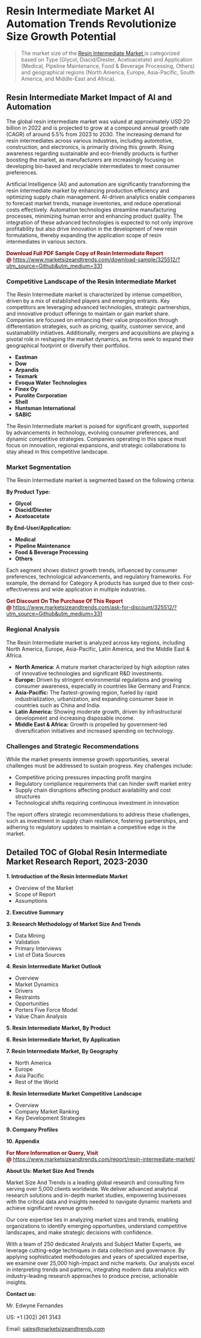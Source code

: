 <h1>Resin Intermediate Market AI Automation Trends Revolutionize Size Growth Potential</h1><blockquote><p>The market size of the <a href="https://www.marketsizeandtrends.com/download-sample/325512/?utm_source=Github&amp;utm_medium=331" target="_blank">Resin Intermediate Market </a>is categorized based on Type (Glycol, Diacid/Diester, Acetoacetate) and Application (Medical, Pipeline Maintenance, Food & Beverage Processing, Others) and geographical regions (North America, Europe, Asia-Pacific, South America, and Middle-East and Africa).</p></blockquote><p><h2>Resin Intermediate Market Impact of AI and Automation</h2><p>The global resin intermediate market was valued at approximately USD 20 billion in 2022 and is projected to grow at a compound annual growth rate (CAGR) of around 5.5% from 2023 to 2030. The increasing demand for resin intermediates across various industries, including automotive, construction, and electronics, is primarily driving this growth. Rising awareness regarding sustainable and eco-friendly products is further boosting the market, as manufacturers are increasingly focusing on developing bio-based and recyclable intermediates to meet consumer preferences.</p><p>Artificial Intelligence (AI) and automation are significantly transforming the resin intermediate market by enhancing production efficiency and optimizing supply chain management. AI-driven analytics enable companies to forecast market trends, manage inventories, and reduce operational costs effectively. Automation technologies streamline manufacturing processes, minimizing human error and enhancing product quality. The integration of these advanced technologies is expected to not only improve profitability but also drive innovation in the development of new resin formulations, thereby expanding the application scope of resin intermediates in various sectors.</p></p><p><strong><span style="color: #800000;">Download Full PDF Sample Copy of Resin Intermediate Report @</span>&nbsp;</strong><a href="https://www.marketsizeandtrends.com/download-sample/325512/?utm_source=Github&amp;utm_medium=331">https://www.marketsizeandtrends.com/download-sample/325512/?utm_source=Github&amp;utm_medium=331</a></p><h3>Competitive Landscape of the Resin Intermediate Market</h3><p>The Resin Intermediate market is characterized by intense competition, driven by a mix of established players and emerging entrants. Key competitors are leveraging advanced technologies, strategic partnerships, and innovative product offerings to maintain or gain market share. Companies are focused on enhancing their value proposition through differentiation strategies, such as pricing, quality, customer service, and sustainability initiatives. Additionally, mergers and acquisitions are playing a pivotal role in reshaping the market dynamics, as firms seek to expand their geographical footprint or diversify their portfolios.</p><p><strong><p><ul><li>Eastman </li><li> Dow </li><li> Arpandis </li><li> Texmark </li><li> Evoqua Water Technologies </li><li> Finex Oy </li><li> Purolite Corporation </li><li> Shell </li><li> Huntsman International </li><li> SABIC</p></li></ul></p></strong></p><p>The Resin Intermediate market is poised for significant growth, supported by advancements in technology, evolving consumer preferences, and dynamic competitive strategies. Companies operating in this space must focus on innovation, regional expansions, and strategic collaborations to stay ahead in this competitive landscape.</p><h3>Market Segmentation</h3><p>The Resin Intermediate market is segmented based on the following criteria:</p><p><strong>By Product Type:</strong></p><p><strong><p><ul><li>Glycol </li><li> Diacid/Diester </li><li> Acetoacetate</p></li></ul></p></strong></p><p><strong>By End-User/Application:</strong></p><p><strong><p><ul><li>Medical </li><li> Pipeline Maintenance </li><li> Food & Beverage Processing </li><li> Others</p></li></ul></p></strong></p><p>Each segment shows distinct growth trends, influenced by consumer preferences, technological advancements, and regulatory frameworks. For example, the demand for Category A products has surged due to their cost-effectiveness and wide application in multiple industries.</p><p><strong><span style="color: #800000;">Get Discount On The Purchase Of This Report @&nbsp;</span></strong><a href="https://www.marketsizeandtrends.com/ask-for-discount/325512/?utm_source=Github&amp;utm_medium=331">https://www.marketsizeandtrends.com/ask-for-discount/325512/?utm_source=Github&amp;utm_medium=331</a></p><h3>Regional Analysis</h3><p>The Resin Intermediate market is analyzed across key regions, including North America, Europe, Asia-Pacific, Latin America, and the Middle East &amp; Africa.</p><ul><li><strong>North America:</strong> A mature market characterized by high adoption rates of innovative technologies and significant R&amp;D investments.</li><li><strong>Europe:</strong> Driven by stringent environmental regulations and growing consumer awareness, especially in countries like Germany and France.</li><li><strong>Asia-Pacific:</strong> The fastest-growing region, fueled by rapid industrialization, urbanization, and expanding consumer base in countries such as China and India.</li><li><strong>Latin America:</strong> Showing moderate growth, driven by infrastructural development and increasing disposable income.</li><li><strong>Middle East &amp; Africa:</strong> Growth is propelled by government-led diversification initiatives and increased spending on technology.</li></ul><h3>Challenges and Strategic Recommendations</h3><p>While the market presents immense growth opportunities, several challenges must be addressed to sustain progress. Key challenges include:</p><ul><li>Competitive pricing pressures impacting profit margins</li><li>Regulatory compliance requirements that can hinder swift market entry</li><li>Supply chain disruptions affecting product availability and cost structures</li><li>Technological shifts requiring continuous investment in innovation</li></ul><p>The report offers strategic recommendations to address these challenges, such as investment in supply chain resilience, fostering partnerships, and adhering to regulatory updates to maintain a competitive edge in the market.</p><h2>Detailed TOC of Global Resin Intermediate Market Research Report, 2023-2030</h2><p><strong>1. Introduction of the Resin Intermediate Market</strong></p><ul><li>Overview of the Market</li><li>Scope of Report</li><li>Assumptions&nbsp;</li></ul><p><strong>2. Executive Summary</strong></p><p><strong>3. Research Methodology of <strong>Market Size And Trends</strong></strong></p><ul><li>Data Mining</li><li>Validation</li><li>Primary Interviews</li><li>List of Data Sources&nbsp;</li></ul><p><strong>4. Resin Intermediate Market Outlook</strong></p><ul><li>Overview</li><li>Market Dynamics</li><li>Drivers</li><li>Restraints</li><li>Opportunities</li><li>Porters Five Force Model</li><li>Value Chain Analysis&nbsp;</li></ul><p><strong>5. Resin Intermediate Market, By Product</strong></p><p><strong>6. Resin Intermediate Market, By Application</strong></p><p><strong>7. Resin Intermediate Market, By Geography</strong></p><ul><li>North America</li><li>Europe</li><li>Asia Pacific</li><li>Rest of the World&nbsp;</li></ul><p><strong>8. Resin Intermediate Market Competitive Landscape</strong></p><ul><li>Overview</li><li>Company Market Ranking</li><li>Key Development Strategies&nbsp;</li></ul><p><strong>9. Company Profiles</strong></p><p><strong>10. Appendix</strong></p><p><strong><span style="color: #800000;">For More Information or Query, Visit @&nbsp;</span></strong><a href="https://www.marketsizeandtrends.com/report/resin-intermediate-market/">https://www.marketsizeandtrends.com/report/resin-intermediate-market/</a></p><p></p><p><strong>About Us:&nbsp;Market Size And Trends</strong></p><p>Market Size And Trends&nbsp;is a leading global research and consulting firm serving over 5,000 clients worldwide. We deliver advanced analytical research solutions and in-depth market studies, empowering businesses with the critical data and insights needed to navigate dynamic markets and achieve significant revenue growth.</p><p>Our core expertise lies in analyzing market sizes and trends, enabling organizations to identify emerging opportunities, understand competitive landscapes, and make strategic decisions with confidence.</p><p>With a team of 250 dedicated Analysts and Subject Matter Experts, we leverage cutting-edge techniques in data collection and governance. By applying sophisticated methodologies and years of specialized expertise, we examine over 25,000 high-impact and niche markets. Our analysts excel in interpreting trends and patterns, integrating modern data analytics with industry-leading research approaches to produce precise, actionable insights.</p><p><strong>Contact us:</strong></p><p>Mr. Edwyne Fernandes</p><p>US: +1 (302) 261 3143</p><p>Email: <a href="mailto:sales@marketsizeandtrends.com">sales@marketsizeandtrends.com</a>&nbsp;</p>
